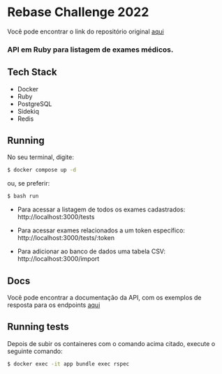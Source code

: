 # Rebase Challenge 2022

Você pode encontrar o link do repositório original [aqui](https://git.campuscode.com.br/core-team/rebase-challenge-2022/-/blob/6b40ad138141f23b70b6ada9ee41fc7a7eb6c84c/run)

### API em Ruby para listagem de exames médicos.

## Tech Stack

- Docker
- Ruby
- PostgreSQL
- Sidekiq
- Redis

## Running

No seu terminal, digite:

```bash
$ docker compose up -d
```

ou, se preferir:

```bash
$ bash run
```

- Para acessar a listagem de todos os exames cadastrados:
  http://localhost:3000/tests

- Para acessar exames relacionados a um token específico:
  http://localhost:3000/tests/:token

- Para adicionar ao banco de dados uma tabela CSV:
  http://localhost:3000/import

## Docs

Você pode encontrar a documentação da API, com os exemplos de resposta para os endpoints [aqui](https://github.com/fmarga/rebase-challenge-2022/blob/main/API.md)

## Running tests

Depois de subir os containeres com o comando acima citado, execute o seguinte comando:

```bash
$ docker exec -it app bundle exec rspec
```
